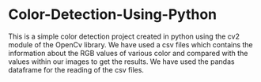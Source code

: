 # Color-Detection-Using-Python
This is a simple color detection project created in python using the cv2 module of the OpenCv library.
We have used a csv files which contains the information about the RGB values of various color and compared with the values within our images to get the results.
We have used the pandas dataframe for the reading of the csv files.
